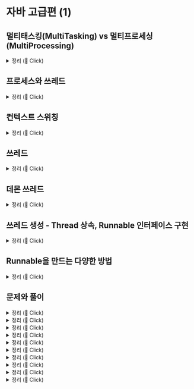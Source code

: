 # 자바 고급편 (1)

## 멀티태스킹(MultiTasking) vs 멀티프로세싱(MultiProcessing)

<details>
   <summary> 정리 (📖 Click)</summary>
<br />

* 멀티태스킹
  * 운영체제 소프트웨어의 관점
  * 단일 CPU가 여러 작업을 동시에 수행하는 것처럼 보이게 하는 것
  * 소프트웨어 기반으로 CPU 시간을 분할하여 각 작업에 할당한다.

* 멀티프로세싱
  * 하드웨어 장비의 관점 
  * 여러 CPU를 사용하여 동시에 여러 작업을 수행하는 것

-----------------------
</details>

## 프로세스와 쓰레드

<details>
   <summary> 정리 (📖 Click)</summary>
<br />

* 프로세스
  * 실행 중인 프로그램
  * 각 프로세스는 독립적인 메모리 공간을 보유하며 운영체제에서 별도의 작업 단위로 분리해서 관리된다.
  * 각 프로세스는 별도의 메모리 공간을 가지기 때문에 서로 간섭하지 않는다.
  * 프로세스는 서로 격리되어 관리되기 때문에 하나의 프로세스가 충돌해도 다른 프로세스에는 영향을 미치지 않는다.
  * 특정 프로세스에 심각한 문제가 발생하면 해당 프로세스만 종료되고 다른 프로세스에 영향을 주지 않는다.

![img.png](img.png)

* 프로세스 구성
  * 코드 : 실행할 프로그램의 코드가 저장되는 부분
  * 힙 : 동적으로 할당되는 메모리 영역
  * 스택 : 메서드 호출 시 생성되는 지역 변수와 반환 주소가 저장되는 영역
  * 데이터 : 전역 변수 및 정적 변수가 저장되는 부분

* 쓰레드
  * 프로세스는 하나 이상의 쓰레드를 반드시 포함한다.
  * 모든 쓰레드는 프로세스 내의 코드, 데이터, 힙을 공유한다.
  * 각 쓰레드는 개별 스택을 가지고 있다.

* 단일 쓰레드 vs 멀티 쓰레드
  * 단일 쓰레드 : 한 프로세스 내에 하나의 쓰레드만 존재
  * 멀티 쓰레드 : 한 프로세스 내에 여러 쓰레드가 존재

-----------------------
</details>

## 컨텍스트 스위칭

<details>
   <summary> 정리 (📖 Click)</summary>
<br />

* 현재 작업하는 문맥을 변경하는 것
  * 예를 들어, 쓰레드 A와 쓰레드 B가 있다고 가정하자.
  * 쓰레드 A를 잠시 멈추고 쓰레드 B를 실행하고자 할 때, 쓰레드 B의 작업이 끝나고 쓰레드 A로 그냥 돌아갈 수 없다.
  * CPU에서 쓰레드를 실행하는데, 쓰레드 A의 코드가 어디까지 수행되었는지 위치를 찾아야 한다.
  * 또한 쓰레드 A에서 계산하던 변수들의 값을 다시 CPU로 불러들여야 한다.
  * 이런 과정을 컨텍스트 스위칭이라고 한다.

* 컨텍스트 스위칭 시 걸리는 시간은 아주 짧으나 쓰레드가 매우 많아지게 된다면 이 비용이 커질 수 있다.
<p>

* CPU 바운드 작업 vs I/O 바운드 작업
  * CPU 바운드 작업
    * CPU의 연산 능력을 많이 요구하는 작업
    * 이러한 작업은 주로 계산, 데이터 처리, 알고리즘 실행 등 CPU 처리 속도가 작업 완료 시간을 결정하는 경우
  * I/O 바운드 작업
    * 디스크, 네트워크, 파일 시스템 등과 같은 입출력(I/O) 작업을 많이 요구하는 작업
    * 이런 작업은 I/O 작업이 완료될 때까지 대기 시간이 많이 발생하며, CPU는 상대적으로 유휴 상태에 있는 경우가 많다.
    * 데이터베이스 쿼리 처리, 파일 읽기/쓰기, 네트워크 통신, 사용자 입력 처리

-----------------------
</details>

## 쓰레드

<details>
   <summary> 정리 (📖 Click)</summary>
<br />

* 쓰레드 간 실행 순서는 보장되지 않는다.
* `start()` vs `run()`

![img_1.png](img_1.png)

* **실행 결과를 보면 새로 생성한 쓰레드가 `run()`을 실행하는 것이 아니라 `main` 쓰레드가 `run()`을 실행하는 것을 볼 수 있다.**
* 자바를 처음 실행하면 `main` 쓰레드가 `main()` 메서드를 호출하면서 시작한다.
* `main` 쓰레드가 HelloThread에 있는 `run()`이라는 메서드를 호출한다.
* `main` 쓰레드가 `run()` 메서드를 실행했기 때문에 `main` 쓰레드가 사용하는 스택 위에 `run()` 스택 프레임이 올라간다.
* 결론 : `start()` 메서드를 호출해야지 `run()` 메서드를 호출하면 안 된다.

-----------------------
</details>

## 데몬 쓰레드

<details>
   <summary> 정리 (📖 Click)</summary>
<br />

* 백그라운드에서 보조적인 작업을 수행하는 쓰레드
* 모든 사용자 쓰레드가 종료되면 데몬 쓰레드는 자동으로 종료된다.
* JVM은 데몬 쓰레드의 실행 완료를 기다리지 않고 종료된다. 데몬 쓰레드가 아닌 모든 쓰레드가 종료되면 자바 프로그램도 종료된다.

```java
package thread;

public class DaemonThreadMain {
	public static void main(String[] args) {
		System.out.println(Thread.currentThread().getName() + ": Main 쓰레드 실행");

		DaemonThread daemonThread = new DaemonThread();
		daemonThread.setDaemon(true);	// 데몬 쓰레드 여부
		daemonThread.start();

		System.out.println(Thread.currentThread().getName() + ": Main 쓰레드 종료");
	}

	static class DaemonThread extends Thread {

		@Override
		public void run() {
			System.out.println(Thread.currentThread().getName() + ": 데몬 쓰레드 실행");
			try {
				Thread.sleep(10000);
			} catch (InterruptedException e) {
				throw new RuntimeException(e);
			}
			System.out.println(Thread.currentThread().getName() + ": 데몬 쓰레드 종료");
		}
	}
}
```

* 위와 같이 `setDaemon()`를 `true`로 지정하여 데몬 쓰레드로 만들면 Main 쓰레드가 데몬 쓰레드를 기다리지 않는다.
* 하지만 `false`로 지정하면 데몬 쓰레드가 아닌 사용자 쓰레드가 되므로 Main 쓰레드는 모든 쓰레드가 끝날 때까지 기다리게 된다.

-----------------------
</details>

## 쓰레드 생성 - Thread 상속, Runnable 인터페이스 구현

<details>
   <summary> 정리 (📖 Click)</summary>
<br />

* 쓰레드를 사용하는 방법으로는 두 가지 방법이 있다.
  * Thread 클래스를 상속받기
  * Runnable 인터페이스를 구현하기
* 위와 같은 두 가지 방법이 존재하지만 쓰레드를 생성할 때는 Thread 클래스를 상속하는 방법보다 Runnable 인터페이스를 구현하는 방식이 더 나은 선택이다.

<p>

* Thread 클래스 상속 방식
  * 장점
    * 간단한 구현 : Thread 클래스를 상속받아 `run()` 메서드만 재정의하면 된다.
  * 단점
    * 상속의 제한 : 자바는 단일 상속만을 허용(다이아몬드 문제 때문에)하므로 이미 다른 클래스를 상속받고 있는 경우 Thread 클래스를 상속받기 어렵다.
    * 유연성 부족 : 인터페이스를 사용하는 방법에 비해 유연성이 떨어진다.

* Runnable 인터페이스 구현 방식
  * 장점
    * 상속의 자유로움 : Runnable 인터페이스 방식은 다른 클래스를 상속받아도 문제없이 구현할 수 있다.
    * 코드의 분리 : 쓰레드와 실행할 작업을 분리하여 코드 가독성을 높일 수 있다.
    * 여러 쓰레드가 동일한 Runnable 객체를 공유할 수 있어 자원 관리를 효율적으로 할 수 있다.
  * 단점
    * 코드가 약간 복잡해질 수 있다. Runnable 객체를 생성하고 Thread에 전달해야 한다.

```java
package thread;

public class HelloRunnableMain {
	public static void main(String[] args) {
		System.out.println(Thread.currentThread().getName() + ": start");

		HelloRunnable hello = new HelloRunnable();  // Runnable 객체 생성
		Thread thread = new Thread(hello);          // Thread에 전달
		thread.start();

		System.out.println(Thread.currentThread().getName() + ": end");
	}
}
```

-----------------------
</details>

##  Runnable을 만드는 다양한 방법

<details>
   <summary> 정리 (📖 Click)</summary>
<br />

* 정적 중첩 클래스

```java
static class InnerRunnable implements Runnable {
    @Override
    public void run() {
       log("run()");
    }
}
```

* 익명 클래스

```java
Runnable runnable = new Runnable() {
    @Override
    public void run() {
        log("run()");
    }
};
```

* 람다식 형태

```java
Runnable runnable = () -> log("run()");
```

-----------------------
</details>

## 문제와 풀이

<details>
   <summary> 정리 (📖 Click)</summary>
<br />

#### 1. Thread 클래스를 상속받은 CounterThread 쓰레드 클래스를 만들고 1부터 5까지 숫자를 1초 간격으로 출력해야 한다.

```java
package thread.qa;

import static util.Logger.log;

public class Question01 {
    public static void main(String[] args) {
        CounterThread thread = new CounterThread();
        thread.start();
    }

    static class CounterThread extends Thread {

        @Override
        public void run() {
            for (int i = 1; i <= 5; i++) {
                log("value: " + i);
                try {
                  Thread.sleep(1000);
                } catch (InterruptedException e) {
                    throw new RuntimeException(e);
                }
            }
        }
    }
}
```
#### 2. CounterRunnable 이름의 클래스를 만들자. 이 클래스는 Runnable 인터페이스를 구현해야 한다. 기능은 위의 문제와 동일하다.

```java
package thread.qa;

import static util.Logger.log;

public class Question02 {
    public static void main(String[] args) {
        CounterRunnable runnable = new CounterRunnable();
        Thread thread = new Thread(runnable);
        thread.start();
    }
  
    static class CounterRunnable implements Runnable {
  
        @Override
        public void run() {
            for (int i = 1; i <= 5; i++) {
                log("value: " + i);
                try {
                  Thread.sleep(1000);
                } catch (InterruptedException e) {
                  throw new RuntimeException(e);
                }
            }
        }
    }
}
```
#### 3. 익명 클래스를 사용해 구현

```java
package thread.qa;

import static util.Logger.log;

public class Question03 {
    public static void main(String[] args) {
        Runnable runnable = new Runnable() {
    
            @Override
            public void run() {
                for (int i = 1; i <= 5; i++) {
                    log("value: " + i);
                    try {
                        Thread.sleep(1000);
                    } catch (InterruptedException e) {
                        throw new RuntimeException(e);
                    }
                }
            }
        };
		
        Thread thread = new Thread(runnable);
        thread.start();
    }
}
```

-----------------------
</details>

<details>
   <summary> 정리 (📖 Click)</summary>
<br />


-----------------------
</details>



<details>
   <summary> 정리 (📖 Click)</summary>
<br />


-----------------------
</details>



<details>
   <summary> 정리 (📖 Click)</summary>
<br />


-----------------------
</details>



<details>
   <summary> 정리 (📖 Click)</summary>
<br />


-----------------------
</details>



<details>
   <summary> 정리 (📖 Click)</summary>
<br />


-----------------------
</details>



<details>
   <summary> 정리 (📖 Click)</summary>
<br />


-----------------------
</details>



<details>
   <summary> 정리 (📖 Click)</summary>
<br />


-----------------------
</details>



<details>
   <summary> 정리 (📖 Click)</summary>
<br />


-----------------------
</details>



<details>
   <summary> 정리 (📖 Click)</summary>
<br />


-----------------------
</details>
